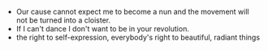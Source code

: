 - Our cause cannot expect me to become a nun and the movement will not be turned into a cloister.
- If I can't dance I don't want to be in your revolution.
- the right to self-expression, everybody's right to beautiful, radiant things
